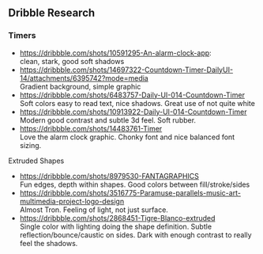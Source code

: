 
## Dribble Research

### Timers

* https://dribbble.com/shots/10591295-An-alarm-clock-app:  
clean, stark, good soft shadows
* https://dribbble.com/shots/14697322-Countdown-Timer-DailyUI-14/attachments/6395742?mode=media  
Gradient background, simple graphic
* https://dribbble.com/shots/6483757-Daily-UI-014-Countdown-Timer
Soft colors easy to read text, nice shadows. Great use of not quite white
* https://dribbble.com/shots/10913922-Daily-UI-014-Countdown-Timer  
Modern good contrast and subtle 3d feel. Soft rubber.
* https://dribbble.com/shots/14483761-Timer  
Love the alarm clock graphic.  Chonky font and nice balanced font sizing.

Extruded Shapes
* https://dribbble.com/shots/8979530-FANTAGRAPHICS  
Fun edges, depth within shapes.  Good colors between fill/stroke/sides
* https://dribbble.com/shots/3516775-Paramuse-parallels-music-art-multimedia-project-logo-design  
Almost Tron.  Feeling of light, not just surface.
* https://dribbble.com/shots/2868451-Tigre-Blanco-extruded  
Single color with lighting doing the shape definition.  Subtle reflection/bounce/caustic on sides.  Dark with enough contrast to really feel the shadows.